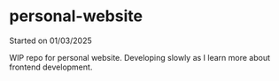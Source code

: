 # personal-website
Started on 01/03/2025

WIP repo for personal website. Developing slowly as I learn more about frontend development.
